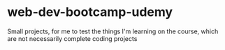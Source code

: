 # web-dev-bootcamp-udemy
Small projects, for me to test the things I'm learning on the course, which are not necessarily complete coding projects

